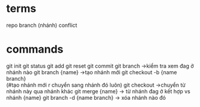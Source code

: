 # terms

repo
branch (nhánh)
conflict

# commands

git init
git status
git add 
git reset
git commit
git branch    ->kiểm tra xem đag ở nhánh nào
git branch {name}   ->tạo nhánh mới
git checkout -b {name branch}  
(#tạo nhánh mới r chuyển sang nhánh đó luôn)
git checkout     ->chuyển từ nhánh này qua nhánh khác
git merge {name}   -> từ nhánh đag ở kết hợp vs nhánh {name}
git branch -d {name branch}   -> xóa nhánh nào đó
